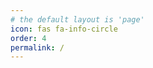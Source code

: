 ```yaml
---
# the default layout is 'page'
icon: fas fa-info-circle
order: 4
permalink: /
---
```


<!-- > Add Markdown syntax content to file `_tabs/about.md`{: .filepath } and it will show up on this page.
{: .prompt-tip } -->
